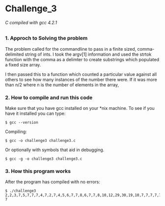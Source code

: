 # Challenge_3
###### C compiled with gcc 4.2.1

### 1. Approch to Solving the problem

The problem called for the commandline to pass in a
finite sized, comma-delimited string of ints.
I took the argv[1] information and used the strtok
function with the comma as a delimter to create
substrings which populated a fixed size array.

I then passed this to a function which counted
a particular value against all others to see how many
instances of the number there were.  If it was more than
n/2 where n is the number of elements in the array,

### 2. How to compile and run this code

Make sure that you have gcc installed on your *nix machine.  To see if you have
it installed you can type:

```
$ gcc --version
```

Compiling:
```
$ gcc -o challenge3 challenge3.c
```
Or optionally with symbols that aid in debugging.
```
$ gcc -g -o challenge3 challenge3.c
```

### 3. How this program works

After the program has compiled with no errors:
```
$ ./challenge3 2,2,3,7,5,7,7,7,4,7,2,7,4,5,6,7,7,8,6,7,7,8,10,12,29,30,19,10,7,7,7,7,7,7,7,7,7
7

```
